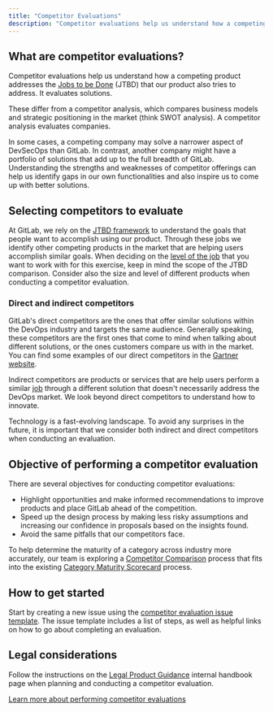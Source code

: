```yaml
---
title: "Competitor Evaluations"
description: "Competitor evaluations help us understand how a competing product addresses the Jobs-To-Be-Done that our product also tries to address."
---
```


## What are competitor evaluations?

Competitor evaluations help us understand how a competing product addresses the [Jobs to be Done](/handbook/product/ux/jobs-to-be-done/) (JTBD) that our product also tries to address. It evaluates solutions.

These differ from a competitor analysis, which compares business models and strategic positioning in the market (think SWOT analysis). A competitor analysis evaluates companies.

In some cases, a competing company may solve a narrower aspect of DevSecOps than GitLab. In contrast, another company might have a portfolio of solutions that add up to the full breadth of GitLab. Understanding the strengths and weaknesses of competitor offerings can help us identify gaps in our own functionalities and also inspire us to come up with better solutions.

## Selecting competitors to evaluate

At GitLab, we rely on the [JTBD framework](/handbook/product/ux/jobs-to-be-done/) to understand the goals that people want to accomplish using our product. Through these jobs we identify other competing products in the market that are helping users accomplish similar goals. When deciding on the [level of the job](/handbook/product/ux/jobs-to-be-done/#jtbd-hierarchy) that you want to work with for this exercise, keep in mind the scope of the JTBD comparison. Consider also the size and level of different products when conducting a competitor evaluation.

### Direct and indirect competitors

GitLab's direct competitors are the ones that offer similar solutions within the DevOps industry and targets the same audience. Generally speaking, these competitors are the first ones that come to mind when talking about different solutions, or the ones customers compare us with in the market. You can find some examples of our direct competitors in the [Gartner website](https://www.gartner.com/reviews/market/devops-platforms/vendor/gitlab/product/gitlab-devsecops-platform/alternatives).

Indirect competitors are products or services that are help users perform a similar [job](/handbook/product/ux/jobs-to-be-done/#job-stories-and-user-stories) through a different solution that doesn't  necessarily address the DevOps market. We look beyond direct competitors to understand how to innovate.

Technology is a fast-evolving landscape. To avoid any surprises in the future, it is important that we consider both indirect and direct competitors when conducting an evaluation.

## Objective of performing a competitor evaluation

There are several objectives for conducting competitor evaluations:

- Highlight opportunities and make informed recommendations to improve products and place GitLab ahead of the competition.
- Speed up the design process by making less risky assumptions and increasing our confidence in proposals based on the insights found.
- Avoid the same pitfalls that our competitors face.

To help determine the maturity of a category across industry more accurately, our team is exploring a [Competitor Comparison](/handbook/product/ux/category-maturity/competitor-comparison/#why-its-important-to-look-at-competitors) process that fits into the existing [Category Maturity Scorecard](/handbook/product/ux/category-maturity/category-maturity-scorecards/) process.

## How to get started

Start by creating a new issue using the [competitor evaluation issue template](https://gitlab.com/gitlab-org/competitor-evaluations/-/blob/master/.gitlab/issue_templates/Competitor%20Evaluation.md?ref_type=heads). The issue template includes a list of steps, as well as helpful links on how to go about completing an evaluation.

## Legal considerations

Follow the instructions on the [Legal Product Guidance](https://internal.gitlab.com/handbook/legal-and-corporate-affairs/legal-and-compliance/productguidance/#guidelines-for-leveraging-third-party-saas-free-trials-to-gain-competitive-intelligence) internal handbook page when planning and conducting a competitor evaluation.

[Learn more about performing competitor evaluations](https://gitlab.com/gitlab-org/competitor-evaluations#performing-a-competitor-evaluation)
